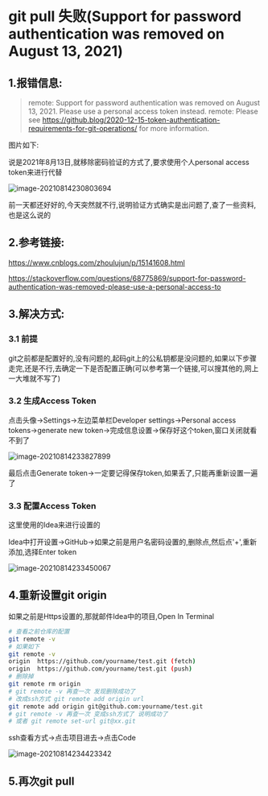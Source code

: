 # git pull 失败(Support for password authentication was removed on August 13, 2021)

## 1.报错信息:

>remote: Support for password authentication was removed on August 13, 2021. Please use a personal access token instead.
>remote: Please see https://github.blog/2020-12-15-token-authentication-requirements-for-git-operations/ for more information.

图片如下:

说是2021年8月13日,就移除密码验证的方式了,要求使用个人personal access token来进行代替

![image-20210814230803694](http://sjluyi7xe.hd-bkt.clouddn.com/typora/image-20210814230803694.png)

前一天都还好好的,今天突然就不行,说明验证方式确实是出问题了,查了一些资料,也是这么说的

## 2.参考链接:

https://www.cnblogs.com/zhoulujun/p/15141608.html

https://stackoverflow.com/questions/68775869/support-for-password-authentication-was-removed-please-use-a-personal-access-to

## 3.解决方式:

### 3.1 前提

git之前都是配置好的,没有问题的,起码git上的公私钥都是没问题的,如果以下步骤走完,还是不行,去确定一下是否配置正确(可以参考第一个链接,可以搜其他的,网上一大堆就不写了)

### 3.2 生成Access Token

点击头像->Settings->左边菜单栏Developer settings->Personal access tokens->generate new token->完成信息设置->保存好这个token,窗口关闭就看不到了

![image-20210814233827899](http://sjluyi7xe.hd-bkt.clouddn.com/typora/image-20210814233827899.png)

最后点击Generate token->一定要记得保存token,如果丢了,只能再重新设置一遍了

### 3.3 配置Access Token

这里使用的Idea来进行设置的

Idea中打开设置->GitHub->如果之前是用户名密码设置的,删除点,然后点'+',重新添加,选择Enter token

![image-20210814233450067](http://sjluyi7xe.hd-bkt.clouddn.com/typora/image-20210814233450067.png)

## 4.重新设置git origin

如果之前是Https设置的,那就邮件Idea中的项目,Open In Terminal

```sh
# 查看之前仓库的配置
git remote -v
# 如果如下
git remote -v
origin  https://github.com/yourname/test.git (fetch)
origin  https://github.com/yourname/test.git (push)
# 删除掉
git remote rm origin
# git remote -v 再查一次 发现删除成功了
# 改成ssh方式 git remote add origin url
git remote add origin git@github.com:yourname/test.git
# git remote -v 再查一次 变成ssh方式了 说明成功了
# 或者 git remote set-url git@xx.git
```

ssh查看方式->点击项目进去->点击Code

![image-20210814234423342](http://sjluyi7xe.hd-bkt.clouddn.com/typora/image-20210814234423342.png)

## 5.再次git pull